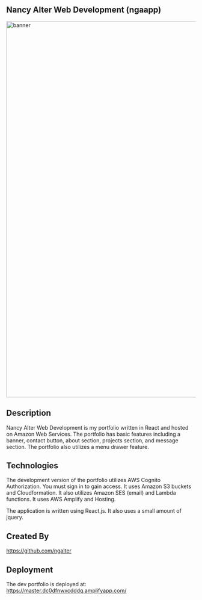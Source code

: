 ## Nancy Alter Web Development (ngaapp)
<img width="1000" alt="banner" src="https://github.com/ngalter/sharingbasket/blob/master/client/public/img/nga.jpg">

## Description
Nancy Alter Web Development is my portfolio written in React and hosted on Amazon Web Services.  The portfolio has basic features including a banner, contact button, about section, projects section, and message section.  The portfolio also utilizes a menu drawer feature.

## Technologies
The development version of the portfolio utilizes AWS Cognito Authorization.  You must sign in to gain access.  It uses Amazon S3 buckets and Cloudformation. It also utilizes Amazon SES (email) and Lambda functions. It uses AWS Amplify and Hosting.  

The application is written using React.js.  It also uses a small amount of jquery.

## Created By
https://github.com/ngalter

## Deployment
The dev portfolio is deployed at: 
https://master.dc0dfnwxcdddq.amplifyapp.com/
